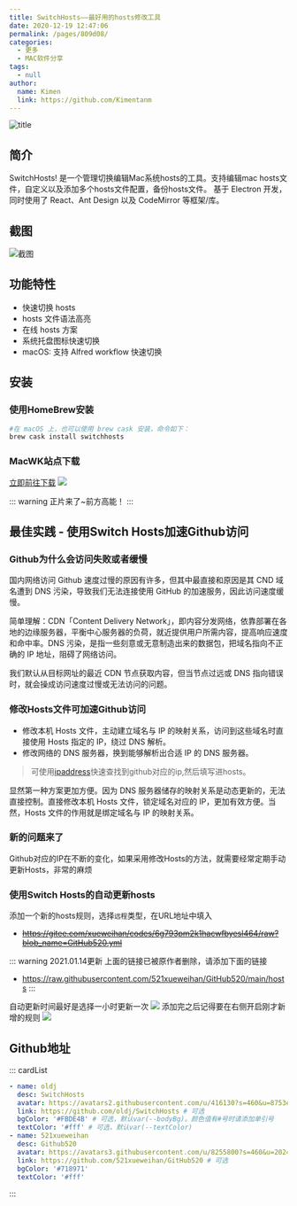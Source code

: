 ```yaml
---
title: SwitchHosts——最好用的hosts修改工具
date: 2020-12-19 12:47:06
permalink: /pages/809d08/
categories:
  - 更多
  - MAC软件分享
tags:
  - null
author:
  name: Kimen
  link: https://github.com/Kimentanm
---
```


![title](https://img.whalenas.com:283/image/20201219232031.gif)

## 简介
SwitchHosts! 是一个管理切换编辑Mac系统hosts的工具。支持编辑mac hosts文件，自定义以及添加多个hosts文件配置，备份hosts文件。
基于 Electron 开发，同时使用了 React、Ant Design 以及 CodeMirror 等框架/库。

<!-- more -->

## 截图
![截图](https://img.whalenas.com:283/image/20201219234520.png)

## 功能特性
- 快速切换 hosts
- hosts 文件语法高亮
- 在线 hosts 方案
- 系统托盘图标快速切换
- macOS: 支持 Alfred workflow 快速切换

## 安装
### 使用HomeBrew安装
```bash
#在 macOS 上，也可以使用 brew cask 安装，命令如下：
brew cask install switchhosts
```
### MacWK站点下载
[立即前往下载](https://www.macwk.com/soft/switchhosts)
![](https://img.whalenas.com:283/image/20201219235044.png)

::: warning
正片来了~前方高能！
:::

## 最佳实践 - 使用Switch Hosts加速Github访问
### Github为什么会访问失败或者缓慢
国内网络访问 Github 速度过慢的原因有许多，但其中最直接和原因是其 CND 域名遭到 DNS 污染，导致我们无法连接使用 GitHub 的加速服务，因此访问速度缓慢。

简单理解：CDN「Content Delivery Network」，即内容分发网络，依靠部署在各地的边缘服务器，平衡中心服务器的负荷，就近提供用户所需内容，提高响应速度和命中率。DNS 污染，是指一些刻意或无意制造出来的数据包，把域名指向不正确的 IP 地址，阻碍了网络访问。

我们默认从目标网址的最近 CDN 节点获取内容，但当节点过远或 DNS 指向错误时，就会操成访问速度过慢或无法访问的问题。

### 修改Hosts文件可加速Github访问
- 修改本机 Hosts 文件，主动建立域名与 IP 的映射关系，访问到这些域名时直接使用 Hosts 指定的 IP，绕过 DNS 解析。
- 修改网络的 DNS 服务器，换到能够解析出合适 IP 的 DNS 服务器。
> 可使用[ipaddress](https://www.ipaddress.com/)快速查找到github对应的ip,然后填写进hosts。

显然第一种方案更加方便。因为 DNS 服务器储存的映射关系是动态更新的，无法直接控制。直接修改本机 Hosts 文件，锁定域名对应的 IP，更加有效方便。当然，Hosts 文件的作用就是绑定域名与 IP 的映射关系。

### 新的问题来了
Github对应的IP在不断的变化，如果采用修改Hosts的方法，就需要经常定期手动更新Hosts，非常的麻烦

### 使用Switch Hosts的自动更新hosts
添加一个新的hosts规则，选择`远程`类型，在URL地址中填入
- ~~https://gitee.com/xueweihan/codes/6g793pm2k1hacwfbyesl464/raw?blob_name=GitHub520.yml~~

::: warning
2021.01.14更新
上面的链接已被原作者删除，请添加下面的链接
- https://raw.githubusercontent.com/521xueweihan/GitHub520/main/hosts
:::

自动更新时间最好是选择一小时更新一次
![](https://img.whalenas.com:283/image/20201220002110.png)
添加完之后记得要在右侧开启刚才新增的规则
![](https://img.whalenas.com:283/image/20201220002439.png)

## Github地址
::: cardList
```yaml
- name: oldj
  desc: SwitchHosts
  avatar: https://avatars2.githubusercontent.com/u/416130?s=460&u=8753e86600e300a9811cdc539aa158deec2e2724&v=4 # 可选
  link: https://github.com/oldj/SwitchHosts # 可选
  bgColor: '#FBDE4B' # 可选，默认var(--bodyBg)。颜色值有#号时请添加单引号
  textColor: '#fff' # 可选，默认var(--textColor)
- name: 521xueweihan
  desc: Github520
  avatar: https://avatars3.githubusercontent.com/u/8255800?s=460&u=2024c0f3979fd65c8aab945856eae0852f1186f6&v=4
  link: https://github.com/521xueweihan/GitHub520 # 可选
  bgColor: '#718971'
  textColor: '#fff'
```
:::
